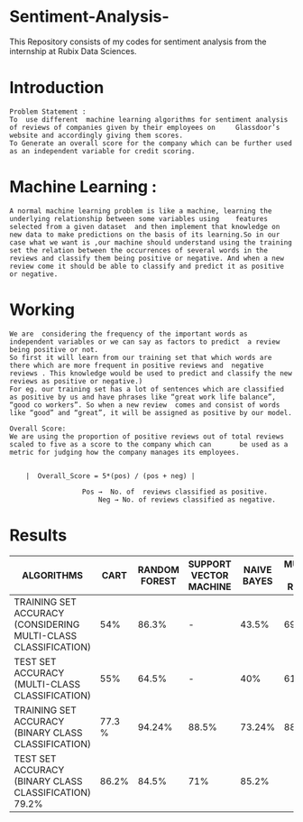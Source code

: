 # Sentiment-Analysis-
This Repository consists of my codes for sentiment analysis from the internship at Rubix Data Sciences. 

# Introduction

    Problem Statement : 
    To  use different  machine learning algorithms for sentiment analysis  of reviews of companies given by their employees on     Glassdoor’s website and accordingly giving them scores. 
    To Generate an overall score for the company which can be further used as an independent variable for credit scoring.
 
# Machine Learning :
	
    A normal machine learning problem is like a machine, learning the underlying relationship between some variables using    features selected from a given dataset  and then implement that knowledge on new data to make predictions on the basis of its learning.So in our case what we want is ,our machine should understand using the training set the relation between the occurrences of several words in the reviews and classify them being positive or negative. And when a new review come it should be able to classify and predict it as positive or negative.
		

 # Working
    We are  considering the frequency of the important words as independent variables or we can say as factors to predict  a review being positive or not.
    So first it will learn from our training set that which words are there which are more frequent in positive reviews and  negative reviews . This knowledge would be used to predict and classify the new reviews as positive or negative.)
    For eg. our training set has a lot of sentences which are classified as positive by us and have phrases like “great work life balance”, “good co workers”. So when a new review  comes and consist of words like “good” and “great”, it will be assigned as positive by our model.
    
    Overall Score:
    We are using the proportion of positive reviews out of total reviews scaled to five as a score to the company which can       be used as a metric for judging how the company manages its employees.
			
	
        |  Overall_Score = 5*(pos) / (pos + neg) |
          
                      Pos →  No. of  reviews classified as positive.
		                  Neg → No. of reviews classified as negative.


# Results

  | ALGORITHMS | CART | RANDOM FOREST | SUPPORT VECTOR MACHINE | NAIVE BAYES | MULTINOMIAL LOGISTIC REGRESSION |
  | ---------- | ---- | --------------|------------------------| ------------|---------------------------------|
  | TRAINING SET ACCURACY (CONSIDERING MULTI-CLASS CLASSIFICATION) | 54% | 86.3% | - | 43.5% | 69.11% |
  | TEST SET ACCURACY (MULTI-CLASS CLASSIFICATION) | 55% | 64.5% |  - |40% | 61% |
  | TRAINING SET ACCURACY (BINARY CLASS CLASSIFICATION) | 77.3 % | 94.24% | 88.5% | 73.24% | 88.3 % |
  | TEST SET ACCURACY (BINARY CLASS CLASSIFICATION) 79.2% | 86.2% | 84.5% | 71% |85.2% |


  


